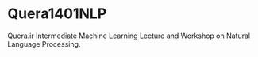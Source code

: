 # Quera1401NLP
Quera.ir Intermediate Machine Learning Lecture and Workshop on Natural Language Processing.
